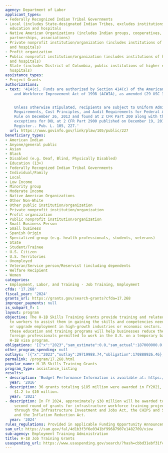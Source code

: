 ```yaml
---
agency: Department of Labor
applicant_types:
- Federally Recognized Indian Tribal Governments
- Local (includes State-designated Indian Tribes, excludes institutions of higher
  education and hospitals
- Native American Organizations (includes Indian groups, cooperatives, corporations,
  partnerships, associations)
- Private nonprofit institution/organization (includes institutions of higher education
  and hospitals)
- Profit organization
- Public nonprofit institution/organization (includes institutions of higher education
  and hospitals)
- State (includes District of Columbia, public institutions of higher education and
  hospitals)
assistance_types:
- Project Grants
authorizations:
- text: '414(c), Funds are authorized by Section 414(c) of the American Competitiveness
    and Workforce Improvement Act of 1998 (ACWIA), as amended (29 USC 3224a).


    Unless otherwise stipulated, recipients are subject to Uniform Administrative
    Requirements, Cost Principles, and Audit Requirements for Federal Awards; Final
    Rule on December 26, 2013 and found at 2 CFR Part 200 along with the OMB approved
    exceptions for DOL at 2 CFR Part 2900 published on December 19, 2014 in the Federal
    Register.. Pub. L. 105, 227.'
  url: https://www.govinfo.gov/link/plaw/105/public/227
beneficiary_types:
- American Indian
- Anyone/general public
- Asian
- Black
- Disabled (e.g. Deaf, Blind, Physically Disabled)
- Education (13+)
- Federally Recognized Indian Tribal Governments
- Individual/Family
- Local
- Low Income
- Minority group
- Moderate Income
- Native American Organizations
- Other Non-White
- Other public institution/organization
- Private nonprofit institution/organization
- Profit organization
- Public nonprofit institution/organization
- Small Business Person
- Small business
- Spanish Origin
- Specialized group (e.g. health professionals, students, veterans)
- State
- Student/Trainee
- U.S. Citizen
- U.S. Territories
- Unemployed
- Veteran/Service person/Reservist (including dependents
- Welfare Recipient
- Women
categories:
- Employment, Labor, and Training - Job Training, Employment
cfda: '17.268'
fiscal_year: '2024'
grants_url: https://grants.gov/search-grants?cfda=17.268
improper_payments: null
is_subpart_f: 1
layout: program
objective: The H-1B Skills Training Grants provide training and related activities
  to workers to assist them in gaining the skills and competencies needed to obtain
  or upgrade employment in high-growth industries or economic sectors.  Over time,
  these education and training programs will help businesses reduce their use of skilled
  foreign professionals permitted to work in the U.S. on a temporary basis under the
  H-1B visa program.
obligations: '[{"x":"2023","sam_estimate":0.0,"sam_actual":187000000.0,"usa_spending_actual":166567759.43},{"x":"2024","sam_estimate":0.0,"sam_actual":38000000.0,"usa_spending_actual":24191779.11},{"x":"2025","sam_estimate":0.0,"sam_actual":0.0,"usa_spending_actual":-15289249.12}]'
other_program_spending: null
outlays: '[{"x":"2023","outlay":29719988.74,"obligation":170888926.46},{"x":"2024","outlay":755892.78,"obligation":37730846.0},{"x":"2025","outlay":0.0,"obligation":0.0}]'
permalink: /program/17.268.html
popular_name: H-1B Skills Training Grants
program_type: assistance_listing
results:
- description: 'Budget Performance Information is available at: https://www.dol.gov/general/aboutdol#budget'
  year: '2016'
- description: 36 grants totaling $185 million were awarded in FY2021, ranging from
    $1.2 to $10 million.
  year: '2021'
- description: In FY 2024, approximately $38 million will be awarded to support a
    second round of grants for infrastructure workforce training projects being implemented
    through the Infrastructure Investment and Jobs Act, the CHIPS and Science Act,
    and the Inflation Reduction Act.
  year: '2024'
rules_regulations: Provided in applicable Funding Opportunity Announcement.
sam_url: https://sam.gov/fal/4d1b3f3f6e0341bf99687907e1482709/view
sub-agency: Employment Training Administration
title: H-1B Job Training Grants
usaspending_url: https://www.usaspending.gov/search/?hash=cbbd31ebf31fc2828b4b71d5f69a0217
---
```

